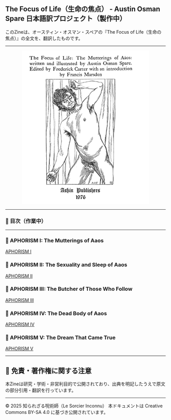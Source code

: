 ## The Focus of Life（生命の焦点） - Austin Osman Spare 日本語訳プロジェクト（製作中）

このZineは、オースティン・オスマン・スペアの『The Focus of Life（生命の焦点）』の全文を、翻訳したものです。

---

<div align="center">
 <img src="focus_of_life_1.png" width="400">
</div>

---

### 📘 目次（作業中）

---

### 🔹 APHORISM I: The Mutterings of Aaos
[APHORISM I](aphorism01_aaos.md)

### 🔹 APHORISM II: The Sexuality and Sleep of Aaos
[APHORISM II](aphorism02_sex_sleep.md)

### 🔹 APHORISM III: The Butcher of Those Who Follow
[APHORISM III](aphorism03_butcher.md)

### 🔹 APHORISM IV: The Dead Body of Aaos
[APHORISM IV](aphorism04_deadbody.md)

### 🔹 APHORISM V: The Dream That Came True
[APHORISM V](aphorism05_dream.md)

---

## 🔖 免責・著作権に関する注意

本Zineは研究・学術・非営利目的で公開されており、出典を明記したうえで原文の部分引用・翻訳を行っています。

----

© 2025 知られざる呪術師（Le Sorcier Inconnu）
本ドキュメントは Creative Commons BY-SA 4.0 に基づき公開されています。

